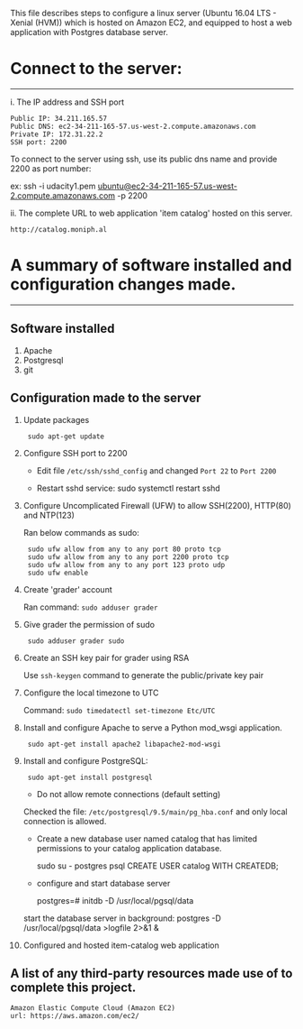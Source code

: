 This file describes steps to configure a linux server (Ubuntu 16.04 LTS - Xenial (HVM)) which is hosted on Amazon EC2, and equipped to host a web application with Postgres database server.

# Connect to the server:
------------------------

i. The IP address and SSH port

	Public IP: 34.211.165.57
	Public DNS: ec2-34-211-165-57.us-west-2.compute.amazonaws.com
	Private IP: 172.31.22.2
	SSH port: 2200

To connect to the server using ssh, use its public dns name and provide 2200 as port number:

ex:
    ssh -i udacity1.pem ubuntu@ec2-34-211-165-57.us-west-2.compute.amazonaws.com -p 2200

ii. The complete URL to web application 'item catalog' hosted on this server.

	http://catalog.moniph.al

# A summary of software installed and configuration changes made.
-----------------------------------------------------------------

## Software installed

1. Apache
2. Postgresql
3. git

## Configuration made to the server

1. Update packages

	    sudo apt-get update

2. Configure SSH port to 2200

	* Edit file `/etc/ssh/sshd_config` and changed `Port 22` to `Port 2200`

	* Restart sshd service:
	    sudo systemctl restart sshd
	
3. Configure Uncomplicated Firewall (UFW) to allow SSH(2200), HTTP(80) and NTP(123)

	Ran below commands as sudo:
	
        sudo ufw allow from any to any port 80 proto tcp
	    sudo ufw allow from any to any port 2200 proto tcp
	    sudo ufw allow from any to any port 123 proto udp
	    sudo ufw enable

4. Create 'grader' account

	Ran command: `sudo adduser grader`

5. Give grader the permission of sudo

        sudo adduser grader sudo

6. Create an SSH key pair for grader using RSA

	Use `ssh-keygen` command to generate the public/private key pair

7. Configure the local timezone to UTC

	Command: `sudo timedatectl set-timezone Etc/UTC`

8. Install and configure Apache to serve a Python mod_wsgi application.

	    sudo apt-get install apache2 libapache2-mod-wsgi

9. Install and configure PostgreSQL:

        sudo apt-get install postgresql
	
	* Do not allow remote connections (default setting)

	Checked the file:
	`/etc/postgresql/9.5/main/pg_hba.conf` and only local connection is allowed.

    * Create a new database user named catalog that has limited permissions to your catalog application database.
	
	    sudo su - postgres
	    psql
	    CREATE USER catalog WITH CREATEDB;

	* configure and start database server
	
	    postgres=# initdb -D /usr/local/pgsql/data
	
	start the database server in background:
	    postgres -D /usr/local/pgsql/data >logfile 2>&1 &

10. Configured and hosted item-catalog web application
	
## A list of any third-party resources made use of to complete this project.

	Amazon Elastic Compute Cloud (Amazon EC2)
	url: https://aws.amazon.com/ec2/
